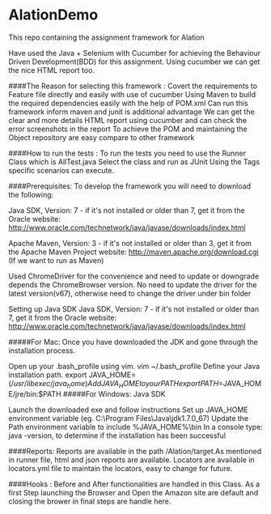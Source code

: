 # AlationDemo
This repo containing the assignment framework for Alation

Have used the Java + Selenium with Cucumber for achieving the Behaviour Driven Development(BDD) for this assignment.
Using cucumber we can get the nice HTML report too. 

####The Reason for selecting this framework :
 Covert the requirements to Feature file directly and easily with use of cucumber
 Using Maven to build the required dependencies easily with the help of POM.xml
 Can run this framework inform maven and junit is additional advantage 
 We can get the clear and more details HTML report using cucumber and can check the error screenshots in the report
 To achieve the POM and maintaining the Object repository are easy compare to other framework
 
####How to run the tests :
To run the tests you need to use the Runner Class which is AllTest.java
Select the class and run as JUnit
Using the Tags specific scenarios can execute.

####Prerequisites:
To develop the framework you will need to download the following:

Java SDK, Version: 7 - if it's not installed or older than 7, get it from the Oracle website: http://www.oracle.com/technetwork/java/javase/downloads/index.html

Apache Maven, Version: 3 - if it's not installed or older than 3, get it from the Apache Maven Project website: http://maven.apache.org/download.cgi (If we want to run as Maven)

Used ChromeDriver for the convenience and need to update or downgrade depends the ChromeBrowser version.
No need to update the driver for the latest version(v67), otherwise need to change the driver under bin folder

Setting up Java SDK
Java SDK, Version: 7 - if it's not installed or older than 7, get it from the Oracle website: http://www.oracle.com/technetwork/java/javase/downloads/index.html

#####For Mac: Once you have downloaded the JDK and gone through the installation process.

Open up your .bash_profile using vim. vim ~/.bash_profile
Define your Java installation path. export JAVA_HOME=$(/usr/libexec/java_home)
Add JAVA_HOME to your PATH export PATH=$JAVA_HOME/jre/bin:$PATH
#####For Windows: Java SDK

Launch the downloaded exe and follow instructions
Set up JAVA_HOME environment variable (eg. C:\Program Files\Java\jdk1.7.0_67)
Update the Path environment variable to include %JAVA_HOME%\bin
In a console type: java -version, to determine if the installation has been successful

####Reports:
Reports are available in the path /Alation/target.As mentioned in runner file, html and json reports are available.
Locators are available in locators.yml file to maintain the locators, easy to change for future.

####Hooks :
Before and After functionalities are handled in this Class. As a first Step launching the Browser and Open the Amazon site are default and closing the brower in final steps are handle here.
